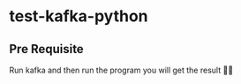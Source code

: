 # test-kafka-python

## Pre Requisite
Run kafka and then run the program you will get the result 🚀🥂

